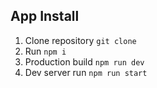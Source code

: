 ## App Install

1. Clone repository `git clone`
2. Run `npm i`
3. Production build `npm run dev`
4. Dev server run `npm run start`
